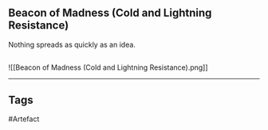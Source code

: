 ## Beacon of Madness (Cold and Lightning Resistance)
Nothing spreads as quickly as an idea.
## 
![[Beacon of Madness (Cold and Lightning Resistance).png]]

---
## Tags
#Artefact